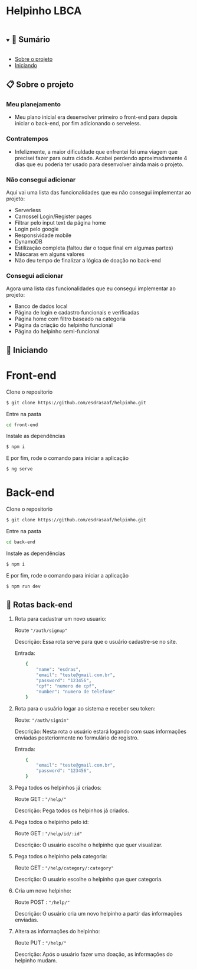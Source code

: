 # Helpinho LBCA

<details open="open">
  <summary><h2 style="display: inline-block">📜 Sumário</h2></summary>

- [Sobre o projeto](#sobre-o-projeto)
- [Iniciando](#iniciando)


</details>

<a name="sobre-o-projeto"></a>

## 📋 Sobre o projeto

### Meu planejamento
- Meu plano inicial era desenvolver primeiro o front-end para depois iniciar o back-end, por fim adicionando o serveless.

### Contratempos
- Infelizmente, a maior dificuldade que enfrentei foi uma viagem que precisei fazer para outra cidade. Acabei perdendo aproximadamente 4 dias que eu poderia ter usado para desenvolver ainda mais o projeto.

### Não consegui adicionar
Aqui vai uma lista das funcionalidades que eu não consegui implementar ao projeto:
  - Serverless
  - Carrossel Login/Register pages
  - Filtrar pelo input text da página home
  - Login pelo google
  - Responsividade mobile
  - DynamoDB
  - Estilização completa (faltou dar o toque final em algumas partes)
  - Máscaras em alguns valores
  - Não deu tempo de finalizar a lógica de doação no back-end
    
### Consegui adicionar
Agora uma lista das funcionalidades que eu consegui implementar ao projeto:
  - Banco de dados local
  - Página de login e cadastro funcionais e verificadas
  - Página home com filtro baseado na categoria
  - Página da criação do helpinho funcional
  - Página do helpinho semi-funcional
  
<a name="iniciando"></a>

## 🏁 Iniciando

# Front-end

Clone o repositorio

```bash
$ git clone https://github.com/esdrasaaf/helpinho.git

```

Entre na pasta

```bash
cd front-end

```

Instale as dependências

```bash
$ npm i
```

E por fim, rode o comando para iniciar a aplicação

```bash
$ ng serve
```

# Back-end

Clone o repositorio

```bash
$ git clone https://github.com/esdrasaaf/helpinho.git

```

Entre na pasta

```bash
cd back-end

```

Instale as dependências

```bash
$ npm i
```

E por fim, rode o comando para iniciar a aplicação

```bash
$ npm run dev
```

<a name="contribuindo"></a>

## 🏁 Rotas back-end

1. Rota para cadastrar um novo usuario:
    
    Route ```"/auth/signup"``` 

    Descrição: Essa rota serve para que o usuário cadastre-se no site. 
    
    Entrada:
    ```bash
        {
            "name": "esdras",
            "email": "teste@gmail.com.br",
            "password": "123456",
            "cpf": "numero de cpf",
            "number": "numero de telefone" 
        }
    ```

2. Rota para o usuário logar ao sistema e receber seu token:
    
    Route: ```"/auth/signin"``` 

    Descrição: Nesta rota o usuário estará logando com suas informações enviadas posteriormente no formulário de registro.
   
   Entrada:
    ```bash
        {
            "email": "teste@gmail.com.br",
            "password": "123456",
        }
    ```

3. Pega todos os helpinhos já criados:
    
    Route GET : ```"/help/"``` 

    Descrição: Pega todos os helpinhos já criados.

4. Pega todos o helpinho pelo id:
    
    Route GET : ```"/help/id/:id"``` 

    Descrição: O usuário escolhe o helpinho que quer visualizar.
   
5. Pega todos o helpinho pela categoria:
    
    Route GET : ```"/help/category/:category"``` 

    Descrição: O usuário escolhe o helpinho que quer categoria.

 6. Cria um novo helpinho:
  
    Route POST : ```"/help/"``` 
  
    Descrição: O usuário cria um novo helpinho a partir das informações enviadas.

 6. Altera as informações do helpinho:

    Route PUT : ```"/help/"``` 
  
    Descrição: Após o usuário fazer uma doação, as informações do helpinho mudam.


